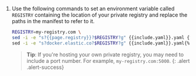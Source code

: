 1. Use the following commands to set an environment variable called `REGISTRY` containing
   the location of your private registry and replace the paths in the manifest to refer to it.

   ```bash
   REGISTRY=my-registry.com \
   sed -i -e "s?{{page.registry}}?$REGISTRY?g" {{include.yaml}}.yaml {% if include.yaml == "monitor-calico" %}\
   sed -i -e "s?docker.elastic.co?$REGISTRY?g" {{include.yaml}}.yaml{% endif %}
   ```

   > **Tip**: If you're hosting your own private registry, you may need to include
   > a port number. For example, `my-registry.com:5000`.
   {: .alert .alert-success}
